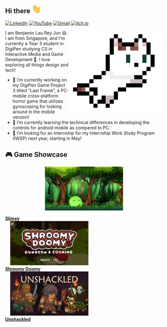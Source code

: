 ## Hi there <img src="https://raw.githubusercontent.com/ABSphreak/ABSphreak/master/gifs/Hi.gif" width="30px">

[![LinkedIn](https://img.shields.io/badge/-LinkedIn-blue?logo=linkedin&logoColor=white&style=flat)](https://www.linkedin.com/in/ben-lrj)
[![YouTube](https://img.shields.io/badge/-YouTube-red?logo=youtube&logoColor=white&style=flat)](https://www.youtube.com/c/benjaminlrj)
[![Gmail](https://img.shields.io/badge/-Gmail-D14836?logo=gmail&logoColor=white&style=flat)](mailto:2301322@sit.singaporetech.edu.sg)
[![itch.io](https://img.shields.io/badge/-itch.io-FA5C5C?logo=itch.io&logoColor=white&style=flat)](https://yourname.itch.io/)


<img align="right" src="https://github.com/benjaminlrj/benjaminlrj/blob/0c2dd54ccd9e08fe1460284bca3f3cc954a2a3c2/Assets/gorgeous_jumping.gif?raw=true" width="300" />

I am Benjamin Lau Rey Jun 😃. I am from Singapore, and I'm currently a Year 3 student in DigiPen studying CS in Interactive Media and Game Development 🏫. I love exploring all things design and tech!

- 🔭 I’m currently working on my DigiPen Game Project 3 titled "Last Frame", a PC-mobile cross-platform horror game that utilizes gyroscoping for looking around in the mobile version!
- 🌱 I’m currently learning the technical differences in developing the controls for android mobile as compared to PC.
- 👯 I’m looking for an internship for my Internship Work Study Program (IWSP) next year, starting in May!  

## 🎮 Game Showcase  

<p align="center">
  <a href="https://www.youtube.com/watch?v=BO1fiwwXRZI&list=PLyj0Z4ENDkJQfRBMRu-osOLVpElsTp6NE&index=6">
    <img src="https://github.com/benjaminlrj/benjaminlrj/blob/61b605c750bf5e9b02a671e8989ec229e86c69c6/Assets/Slimey_Trailer_Thumbnail.jpg" width="250">
    <div><b>Slimey</b></div>
  </a>
  &nbsp;&nbsp;&nbsp;
  <a href="https://www.youtube.com/watch?v=0rmqW_Kb_tw&list=PLyj0Z4ENDkJQfRBMRu-osOLVpElsTp6NE&index=5&t=9s">
    <img src="https://github.com/benjaminlrj/benjaminlrj/blob/61b605c750bf5e9b02a671e8989ec229e86c69c6/Assets/ShroomyDoomy_Thumbnail.png" width="250">
    <div><b>Shroomy Doomy</b></div>
  </a>
  &nbsp;&nbsp;&nbsp;
  <a href="https://www.youtube.com/watch?v=IYML-TccWYo&list=PLyj0Z4ENDkJQfRBMRu-osOLVpElsTp6NE&index=3">
    <img src="https://github.com/benjaminlrj/benjaminlrj/blob/61b605c750bf5e9b02a671e8989ec229e86c69c6/Assets/Unshackled_Thumbnail.png" width="250">
    <div><b>Unshackled</b></div>
  </a>
</p>
